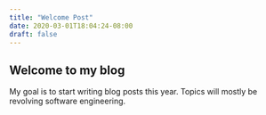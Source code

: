 ```yaml
---
title: "Welcome Post"
date: 2020-03-01T18:04:24-08:00
draft: false
---
```


## Welcome to my blog

My goal is to start writing blog posts this year. Topics will mostly be revolving software engineering.
